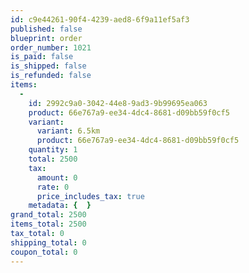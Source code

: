 ```yaml
---
id: c9e44261-90f4-4239-aed8-6f9a11ef5af3
published: false
blueprint: order
order_number: 1021
is_paid: false
is_shipped: false
is_refunded: false
items:
  -
    id: 2992c9a0-3042-44e8-9ad3-9b99695ea063
    product: 66e767a9-ee34-4dc4-8681-d09bb59f0cf5
    variant:
      variant: 6.5km
      product: 66e767a9-ee34-4dc4-8681-d09bb59f0cf5
    quantity: 1
    total: 2500
    tax:
      amount: 0
      rate: 0
      price_includes_tax: true
    metadata: {  }
grand_total: 2500
items_total: 2500
tax_total: 0
shipping_total: 0
coupon_total: 0
---
```

